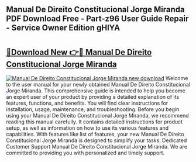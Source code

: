 ## Manual De Direito Constitucional Jorge Miranda PDF Download Free - Part-z96 User Guide Repair - Service Owner Edition gHlYA

# <h2><a href="http://cf12167.oget.top/?id=Manual+De+Direito+Constitucional+Jorge+Miranda">🔗Download New 👉🔴 Manual De Direito Constitucional Jorge Miranda</a></h2>

[![Manual De Direito Constitucional Jorge Miranda new download](https://i.imgur.com/5g1atiW.png)](http://cf12167.oget.top/?id=Manual+De+Direito+Constitucional+Jorge+Miranda)
Welcome to the user manual for your newly obtained Manual De Direito Constitucional Jorge Miranda. This comprehensive guide is intended to help you become an expert user of your product by providing a detailed explanation of its features, functions, and benefits. You will find clear instructions for installation, usage, maintenance, and troubleshooting. Before you begin using your Manual De Direito Constitucional Jorge Miranda, we recommend reading this manual carefully. It contains detailed instructions for product setup, as well as information on how to use its various features and capabilities. With features like list of features, your new Manual De Direito Constitucional Jorge Miranda is designed to simplify your tasks. Dedicated Customer Support Manual De Direito Constitucional Jorge Miranda. We are committed to providing you with personalized and timely support.

